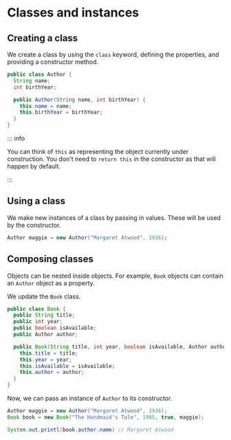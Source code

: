 # Classes and instances

<Vimeo id="1006678385" />

## Creating a class

We create a class by using the `class` keyword, defining the properties, and
providing a constructor method.

```java
public class Author {
  String name;
  int birthYear;

  public Author(String name, int birthYear) {
    this.name = name;
    this.birthYear = birthYear;
  }
}
```

::: info

You can think of `this` as representing the object currently under construction.
You don't need to `return this` in the constructor as that will happen by
default.

:::

## Using a class

We make new instances of a class by passing in values. These will be used by the
constructor.

```java
Author maggie = new Author("Margaret Atwood", 1936);
```

## Composing classes

Objects can be nested inside objects. For example, `Book` objects can contain an
`Author` object as a property.

We update the `Book` class.

```java
public class Book {
  public String title;
  public int year;
  public boolean isAvailable;
  public Author author;

  public Book(String title, int year, boolean isAvailable, Author author) {
    this.title = title;
    this.year = year;
    this.isAvailable = isAvailable;
    this.author = author;
  }
}
```

Now, we can pass an instance of `Author` to its constructor.

```java
Author maggie = new Author("Margaret Atwood", 1936);
Book book = new Book("The Handmaid's Tale", 1985, true, maggie);

System.out.printl(book.author.name) // Margaret Atwood
```

